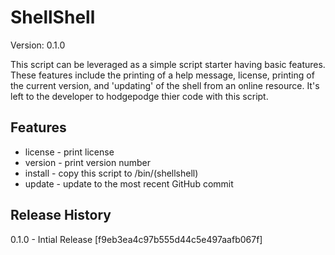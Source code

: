 ShellShell
==========
Version: 0.1.0

This script can be leveraged as a simple script starter having basic features.
These features include the printing of a help message, license, printing of the
current version, and 'updating' of the shell from an online resource.
It's left to the developer to hodgepodge thier code with this script.


Features
--------
- license - print license
- version - print version number
- install - copy this script to /bin/(shellshell)
- update  - update to the most recent GitHub commit


Release History
---------------
0.1.0 - Intial Release [f9eb3ea4c97b555d44c5e497aafb067f]

